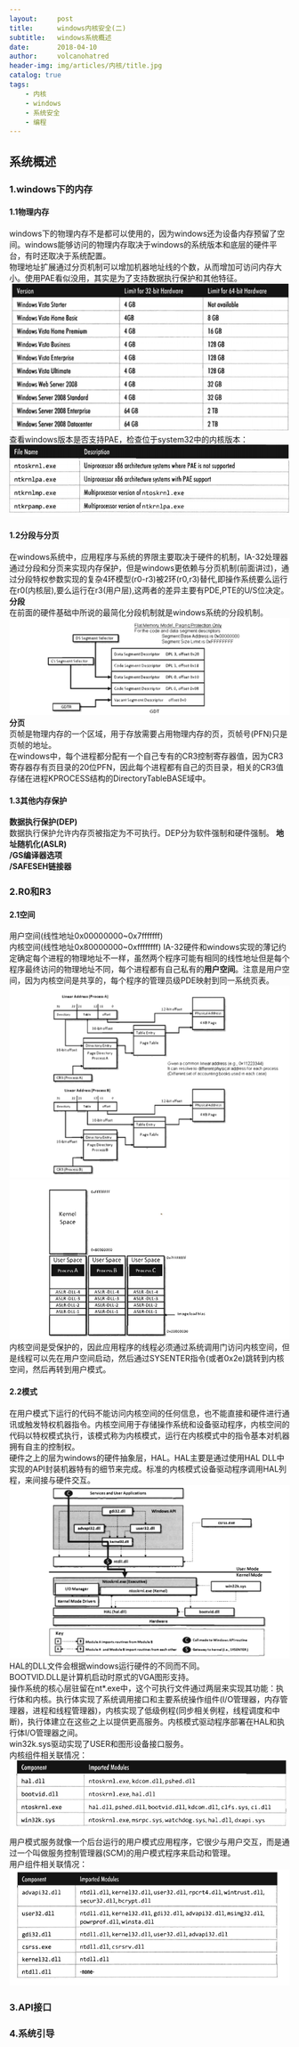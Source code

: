 ```yaml
---
layout:     post
title:      windows内核安全(二)
subtitle:   windows系统概述
date:       2018-04-10
author:     volcanohatred
header-img: img/articles/内核/title.jpg
catalog: true
tags:
    - 内核
    - windows
    - 系统安全
    - 编程
---
```

## 系统概述
### 1.windows下的内存
#### 1.1物理内存
windows下的物理内存不是都可以使用的，因为windows还为设备内存预留了空间。windows能够访问的物理内存取决于windows的系统版本和底层的硬件平台，有时还取决于系统配置。  
物理地址扩展通过分页机制可以增加机器地址线的个数，从而增加可访问内存大小。使用PAE看似没用，其实是为了支持数据执行保护和其他特征。  
![cpu](https://raw.githubusercontent.com/volcanohatred/volcanohatred.github.io/master/img/articles/内核/2/图片16.png)  
查看windows版本是否支持PAE，检查位于system32中的内核版本：  
![cpu](https://raw.githubusercontent.com/volcanohatred/volcanohatred.github.io/master/img/articles/内核/2/图片4.png)  
#### 1.2分段与分页
在windows系统中，应用程序与系统的界限主要取决于硬件的机制，IA-32处理器通过分段和分页来实现内存保护，但是windows更依赖与分页机制(前面讲过)，通过分段特权参数实现的复杂4环模型(r0-r3)被2环(r0,r3)替代,即操作系统要么运行在r0(内核层),要么运行在r3(用户层),这两者的差异主要有PDE,PTE的U/S位决定。  
**分段**  
在前面的硬件基础中所说的最简化分段机制就是windows系统的分段机制。  
![cpu](https://raw.githubusercontent.com/volcanohatred/volcanohatred.github.io/master/img/articles/内核/2/图片17.png)  
**分页**  
页帧是物理内存的一个区域，用于存放需要占用物理内存的页，页帧号(PFN)只是页帧的地址。  
在windows中，每个进程都分配有一个自己专有的CR3控制寄存器值，因为CR3寄存器存有页目录的20位PFN，因此每个进程都有自己的页目录，相关的CR3值存储在进程KPROCESS结构的DirectoryTableBASE域中。  

#### 1.3其他内存保护
**数据执行保护(DEP)**  
数据执行保护允许内存页被指定为不可执行。DEP分为软件强制和硬件强制。
**地址随机化(ASLR)**  
**/GS编译器选项**  
**/SAFESEH链接器**
### 2.R0和R3
#### 2.1空间
用户空间(线性地址0x00000000~0x7fffffff)  
内核空间(线性地址0x80000000~0xffffffff)
IA-32硬件和windows实现的薄记约定确定每个进程的物理地址不一样，虽然两个程序可能有相同的线性地址但是每个程序最终访问的物理地址不同，每个进程都有自己私有的**用户空间**。注意是用户空间，因为内核空间是共享的，每个程序的管理员级PDE映射到同一系统页表。  
![cpu](https://raw.githubusercontent.com/volcanohatred/volcanohatred.github.io/master/img/articles/内核/2/图片15.png)  
![cpu](https://raw.githubusercontent.com/volcanohatred/volcanohatred.github.io/master/img/articles/内核/2/图片2.png)  
内核空间是受保护的，因此应用程序的线程必须通过系统调用门访问内核空间，但是线程可以先在用户空间启动，然后通过SYSENTER指令(或者0x2e)跳转到内核空间，然后再转到用户模式。  
#### 2.2模式
在用户模式下运行的代码不能访问内核空间的任何信息，也不能直接和硬件进行通讯或触发特权机器指令。内核空间用于存储操作系统和设备驱动程序，内核空间的代码以特权模式执行，该模式称为内核模式，运行在内核模式中的指令基本对机器拥有自主的控制权。  
硬件之上的层为windows的硬件抽象层，HAL。HAL主要是通过使用HAL DLL中实现的API封装机器特有的细节来完成。标准的内核模式设备驱动程序调用HAL列程，来间接与硬件交互。  
![cpu](https://raw.githubusercontent.com/volcanohatred/volcanohatred.github.io/master/img/articles/内核/2/图片3.png)  
HAL的DLL文件会根据windows运行硬件的不同而不同。  
BOOTVID.DLL是计算机启动时原式的VGA图形支持。  
操作系统的核心层驻留在nt*.exe中，这个可执行文件通过两层来实现其功能：执行体和内核。执行体实现了系统调用接口和主要系统操作组件(I/O管理器，内存管理器，进程和线程管理器)，内核实现了低级例程(同步相关例程，线程调度和中断)，执行体建立在这些之上以提供更高服务。内核模式驱动程序部署在HAL和执行体I/O管理器之间。  
win32k.sys驱动实现了USER和图形设备接口服务。  
内核组件相关联情况：  
![cpu](https://raw.githubusercontent.com/volcanohatred/volcanohatred.github.io/master/img/articles/内核/2/图片5.png)  
用户模式服务就像一个后台运行的用户模式应用程序，它很少与用户交互，而是通过一个叫做服务控制管理器(SCM)的用户模式程序来启动和管理。  
用户组件相关联情况：  
![cpu](https://raw.githubusercontent.com/volcanohatred/volcanohatred.github.io/master/img/articles/内核/2/图片6.png)  
### 3.API接口

### 4.系统引导